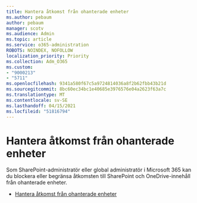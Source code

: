 ```yaml
---
title: Hantera åtkomst från ohanterade enheter
ms.author: pebaum
author: pebaum
manager: scotv
ms.audience: Admin
ms.topic: article
ms.service: o365-administration
ROBOTS: NOINDEX, NOFOLLOW
localization_priority: Priority
ms.collection: Adm_O365
ms.custom:
- "9000213"
- "5711"
ms.openlocfilehash: 9341a580f67c5a9724814036a8f2b62fbb43b21d
ms.sourcegitcommit: 8bc60ec34bc1e40685e3976576e04a2623f63a7c
ms.translationtype: MT
ms.contentlocale: sv-SE
ms.lasthandoff: 04/15/2021
ms.locfileid: "51816794"
---
```

# <a name="control-access-from-unmanaged-devices"></a>Hantera åtkomst från ohanterade enheter

Som SharePoint-administratör eller global administratör i Microsoft 365 kan du blockera eller begränsa åtkomsten till SharePoint och OneDrive-innehåll från ohanterade enheter.

- [Hantera åtkomst från ohanterade enheter](https://docs.microsoft.com/sharepoint/control-access-from-unmanaged-devices)
